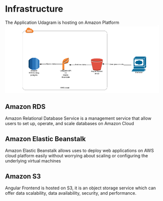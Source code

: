 # Infrastructure
The Application Udagram is hosting on Amazon Platform
![image](https://github.com/NgoDuyVu1993/Assignment-4/blob/main/image/Application%20Infrastructure.png)

## Amazon RDS
Amazon Relational Database Service is a management service that allow users to set up, operate, and scale databases on Amazon Cloud

## Amazon Elastic Beanstalk
Amazon Elastic Beanstalk allows uses to deploy web applications on AWS cloud platform easily without worrying about scaling or configuring the underlying virtual machines  

## Amazon S3
Angular Frontend is hosted on S3, it is an object storage service which can offer data scalability, data availability, security, and performance.
